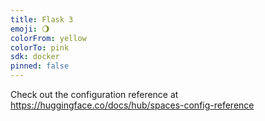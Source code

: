 ```yaml
---
title: Flask 3
emoji: 🌖
colorFrom: yellow
colorTo: pink
sdk: docker
pinned: false
---
```


Check out the configuration reference at https://huggingface.co/docs/hub/spaces-config-reference
